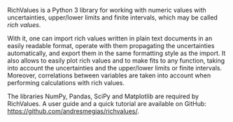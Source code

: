 RichValues is a Python 3 library for working with numeric values with uncertainties, upper/lower limits and finite intervals, which may be called _rich values_. 

With it, one can import rich values written in plain text documents in an easily readable format, operate with them propagating the uncertainties automatically, and export them in the same formatting style as the import. It also allows to easily plot rich values and to make fits to any function, taking into account the uncertainties and the upper/lower limits or finite intervals. Moreover, correlations between variables are taken into account when performing calculations with rich values. 

The libraries NumPy, Pandas, SciPy and Matplotlib are required by RichValues. A user guide and a quick tutorial are available on GitHub: https://github.com/andresmegias/richvalues/.
